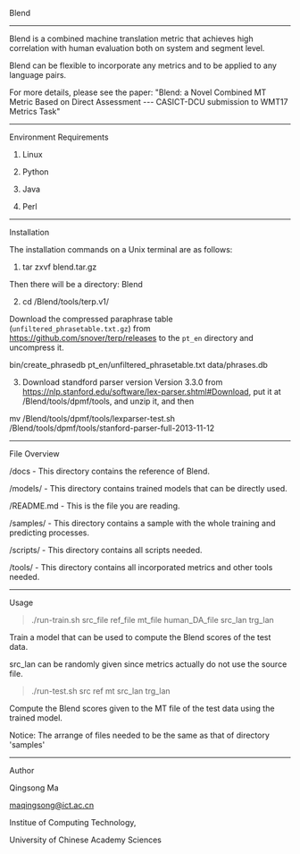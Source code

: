 Blend

-------------------------------------------------------------------------------------------------
Blend is a combined machine translation metric that achieves
high correlation with human evaluation both on system and segment
level. 

Blend can be flexible to incorporate any metrics and to be applied
to any language pairs. 

For more details, please see the paper:
"Blend: a Novel Combined MT Metric Based on Direct Assessment 
--- CASICT-DCU submission to WMT17 Metrics Task"

-------------------------------------------------------------------------------------------------
Environment Requirements


1. Linux

2. Python

3. Java

4. Perl

-------------------------------------------------------------------------------------------------
Installation

The installation commands on a Unix terminal are as follows:

1. tar zxvf blend.tar.gz

Then there will be a directory: Blend

2. cd /Blend/tools/terp.v1/ 

Download the compressed paraphrase table (`unfiltered_phrasetable.txt.gz`) from https://github.com/snover/terp/releases to the `pt_en` directory and uncompress it. 

bin/create_phrasedb pt_en/unfiltered_phrasetable.txt data/phrases.db

3. Download standford parser version Version 3.3.0 from https://nlp.stanford.edu/software/lex-parser.shtml#Download, put it at /Blend/tools/dpmf/tools, and unzip it, and then

mv /Blend/tools/dpmf/tools/lexparser-test.sh /Blend/tools/dpmf/tools/stanford-parser-full-2013-11-12

-------------------------------------------------------------------------------------------------
File Overview

/docs - This directory contains the reference of Blend.

/models/   - This directory contains trained models that can be directly used.

/README.md - This is the file you are reading.

/samples/  - This directory contains a sample with the whole training and predicting processes.

/scripts/  - This directory contains all scripts needed.

/tools/    - This directory contains all incorporated metrics and other tools needed.

-------------------------------------------------------------------------------------------------
Usage


> ./run-train.sh src_file ref_file mt_file human_DA_file src_lan trg_lan

Train a model that can be used to compute the Blend scores of the test data.

src_lan can be randomly given since metrics actually do not use the source file.

> ./run-test.sh src ref mt src_lan trg_lan

Compute the Blend scores given to the MT file of the test data using the trained model.

Notice: The arrange of files needed to be the same as that of directory 'samples'


-------------------------------------------------------------------------------------------------
Author

Qingsong Ma

maqingsong@ict.ac.cn

Institue of Computing Technology,

University of Chinese Academy Sciences

